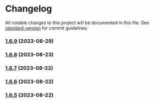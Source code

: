 # Changelog

All notable changes to this project will be documented in this file. See [standard-version](https://github.com/conventional-changelog/standard-version) for commit guidelines.

### [1.6.9](https://github.com/Hybes/blitz-for-league-only/compare/v1.6.8...v1.6.9) (2023-08-29)

### [1.6.8](https://github.com/Hybes/blitz-for-league-only/compare/v1.6.7...v1.6.8) (2023-08-23)

### [1.6.7](https://github.com/Hybes/blitz-for-league-only/compare/v1.6.6...v1.6.7) (2023-08-22)

### [1.6.6](https://github.com/Hybes/blitz-for-league-only/compare/v1.6.5...v1.6.6) (2023-08-22)

### [1.6.5](https://github.com/Hybes/blitz-for-league-only/compare/v1.0.0...v1.6.5) (2023-08-22)

